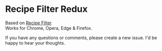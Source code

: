 # Recipe Filter Redux

Based on [Recipe Filter](https://github.com/sean-public/RecipeFilter) <br />
Works for Chrome, Opera, Edge & Firefox.

If you have any questions or comments, please create a new issue.
I'd be happy to hear your thoughts.
